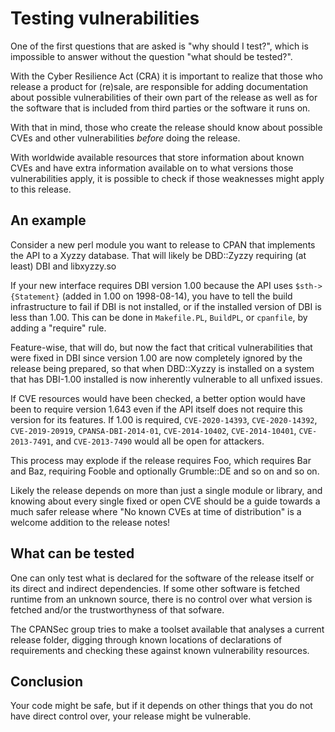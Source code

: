 # Testing vulnerabilities

One of the first questions that are asked is "why should I test?", which is
impossible to answer without the question "what should be tested?".

With the Cyber Resilience Act (CRA) it is important to realize that those who
release a product for (re)sale, are responsible for adding documentation about
possible vulnerabilities of their own part of the release as well as for the
software that is included from third parties or the software it runs on.

With that in mind, those who create the release should know about possible
CVEs and other vulnerabilities *before* doing the release.

With worldwide available resources that store information about known CVEs
and have extra information available on to what versions those vulnerabilities
apply, it is possible to check if those weaknesses might apply to this release.

## An example

Consider a new perl module you want to release to CPAN that implements the
API to a Xyzzy database. That will likely be DBD::Zyzzy requiring (at least)
DBI and libxyzzy.so

If your new interface requires DBI version 1.00 because the API uses
`$sth->{Statement}` (added in 1.00 on 1998-08-14), you have to tell the
build infrastructure to fail if DBI is not installed, or if the installed
version of DBI is less than 1.00. This can be done in `Makefile.PL`, `BuildPL`,
or `cpanfile`, by adding a "require" rule.

Feature-wise, that will do, but now the fact that critical vulnerabilities
that were fixed in DBI since version 1.00 are now completely ignored by the
release being prepared, so that when DBD::Xyzzy is installed on a system that
has DBI-1.00 installed is now inherently vulnerable to all unfixed issues.

If CVE resources would have been checked, a better option would have been to
require version 1.643 even if the API itself does not require this version for
its features. If 1.00 is required, `CVE-2020-14393`, `CVE-2020-14392`,
`CVE-2019-20919`, `CPANSA-DBI-2014-01`, `CVE-2014-10402`, `CVE-2014-10401`,
`CVE-2013-7491`, and `CVE-2013-7490` would all be open for attackers.

This process may explode if the release requires Foo, which requires Bar and
Baz, requiring Fooble and optionally Grumble::DE and so on and so on.

Likely the release depends on more than just a single module or library, and
knowing about every single fixed or open CVE should be a guide towards a much
safer release where "No known CVEs at time of distribution" is a welcome
addition to the release notes!

## What can be tested

One can only test what is declared for the software of the release itself or
its direct and indirect dependencies. If some other software is fetched runtime
from an unknown source, there is no control over what version is fetched and/or
the trustworthyness of that sofware.

The CPANSec group tries to make a toolset available that analyses a current
release folder, digging through known locations of declarations of requirements
and checking these against known vulnerability resources.

## Conclusion

Your code might be safe, but if it depends on other things that you do not have
direct control over, your release might be vulnerable.
